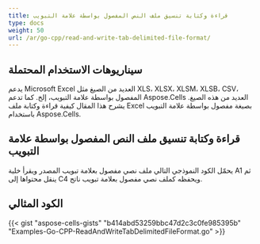 ```yaml
---
title: قراءة وكتابة تنسيق ملف النص المفصول بواسطة علامة التبويب
type: docs
weight: 50
url: /ar/go-cpp/read-and-write-tab-delimited-file-format/
---
```


## **سيناريوهات الاستخدام المحتملة**

يدعم Microsoft Excel العديد من الصيغ مثل XLS، XLSX، XLSM، XLSB، CSV، المفصول بواسطة علامة التبويب، إلخ. كما تدعم Aspose.Cells العديد من هذه الصيغ. يشرح هذا المقال كيفية قراءة وكتابة ملف Excel بصيغة مفصول بواسطة علامة التبويب باستخدام Aspose.Cells.

## **قراءة وكتابة تنسيق ملف النص المفصول بواسطة علامة التبويب**

يحمّل الكود النموذجي التالي ملف نصي مفصول بعلامة تبويب المصدر ويقرأ خلية A1 ثم ينقل محتواها إلى C4 ويحفظه كملف نصي مفصول بعلامة تبويب ناتج.

## **الكود المثالي**

{{< gist "aspose-cells-gists" "b414abd53259bbc47d2c3c0fe985395b" "Examples-Go-CPP-ReadAndWriteTabDelimitedFileFormat.go" >}}
